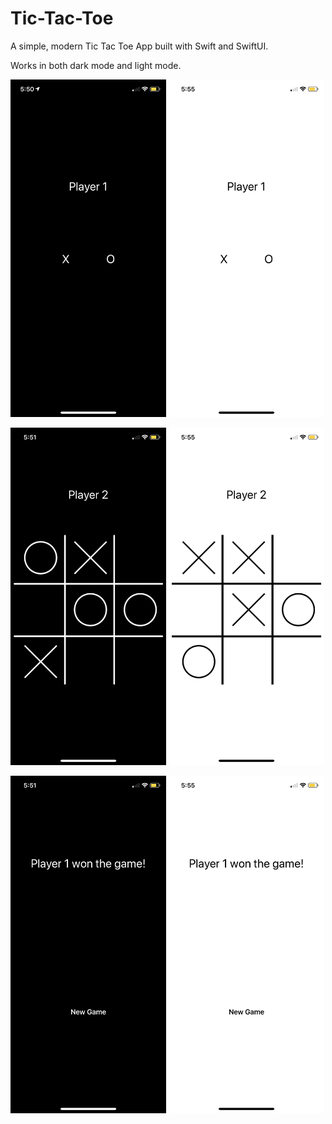 # Tic-Tac-Toe
A simple, modern Tic Tac Toe App built with Swift and SwiftUI.

Works in both dark mode and light mode.

<img src="Photos/Selection.PNG" width="249" height="540"> <img src="Photos/Selectionl.PNG" width="249" height="540">

<img src="Photos/Game.PNG" width="249" height="540"> <img src="Photos/Gamel.PNG" width="249" height="540">

<img src="Photos/Win.PNG" width="249" height="540"> <img src="Photos/Winl.PNG" width="249" height="540">
